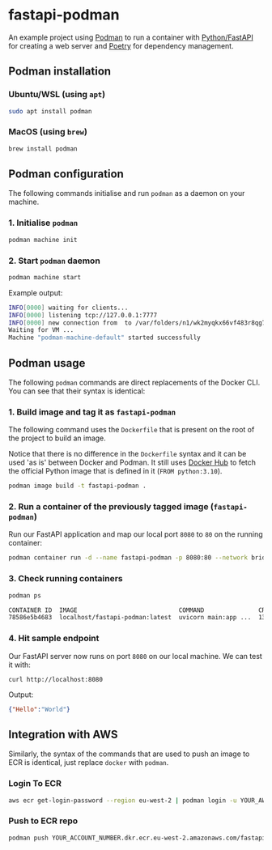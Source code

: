 # fastapi-podman

An example project using [Podman](https://podman.io/) to run a container with [Python/FastAPI](https://fastapi.tiangolo.com/) for creating a web server and [Poetry](https://python-poetry.org/) for dependency management.

## Podman installation

### Ubuntu/WSL (using `apt`)
```bash
sudo apt install podman
```

### MacOS (using `brew`)
```bash
brew install podman
```

## Podman configuration
The following commands initialise and run `podman` as a daemon on your machine.
### 1. Initialise `podman`
```bash
podman machine init
```

### 2. Start `podman` daemon
```bash
podman machine start
```
Example output:
```bash
INFO[0000] waiting for clients...
INFO[0000] listening tcp://127.0.0.1:7777
INFO[0000] new connection from  to /var/folders/n1/wk2myqkx66vf483r8qg7l2880000gn/T/podman/qemu_podman-machine-default.sock
Waiting for VM ...
Machine "podman-machine-default" started successfully
```

## Podman usage

The following `podman` commands are direct replacements of the Docker CLI. You can see that their syntax is identical:

### 1. Build image and tag it as `fastapi-podman`

The following command uses the `Dockerfile` that is present on the root of the project to build an image. 

Notice that there is no difference in the `Dockerfile` syntax and it can be used 'as is' between Docker and Podman. It still uses [Docker Hub](https://hub.docker.com/_/python/) to fetch the official Python image that is defined in it (`FROM python:3.10`).
```bash
podman image build -t fastapi-podman .
```

### 2. Run a container of the previously tagged image (`fastapi-podman`)

Run our FastAPI application and map our local port `8080` to `80` on the running container:
```bash
podman container run -d --name fastapi-podman -p 8080:80 --network bridge fastapi-podman
```

### 3. Check running containers
```bash
podman ps
```
```bash
CONTAINER ID  IMAGE                            COMMAND               CREATED         STATUS             PORTS                 NAMES
78586e5b4683  localhost/fastapi-podman:latest  uvicorn main:app ...  13 minutes ago  Up 13 minutes ago  0.0.0.0:8080->80/tcp  nifty_roentgen
```
### 4. Hit sample endpoint
Our FastAPI server now runs on port `8080` on our local machine. We can test it with:
```
curl http://localhost:8080
```
Output:
```json
{"Hello":"World"}
```

## Integration with AWS
Similarly, the syntax of the commands that are used to push an image to ECR is identical, just replace `docker` with `podman`.

### Login To ECR
```bash
aws ecr get-login-password --region eu-west-2 | podman login -u YOUR_AWS_USERNAME --password-stdin YOUR_ACCOUNT_NUMBER.dkr.ecr.eu-west-2.amazonaws.com
```
### Push to ECR repo
```bash
podman push YOUR_ACCOUNT_NUMBER.dkr.ecr.eu-west-2.amazonaws.com/fastapi-podman
```
